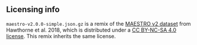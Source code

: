 ## Licensing info

`maestro-v2.0.0-simple.json.gz` is a remix of the [MAESTRO v2 dataset](https://magenta.tensorflow.org/datasets/maestro#v200) from Hawthorne et al. 2018, which is distributed under a [CC BY-NC-SA 4.0 license](https://creativecommons.org/licenses/by-nc-sa/4.0/). This remix inherits the same license.

